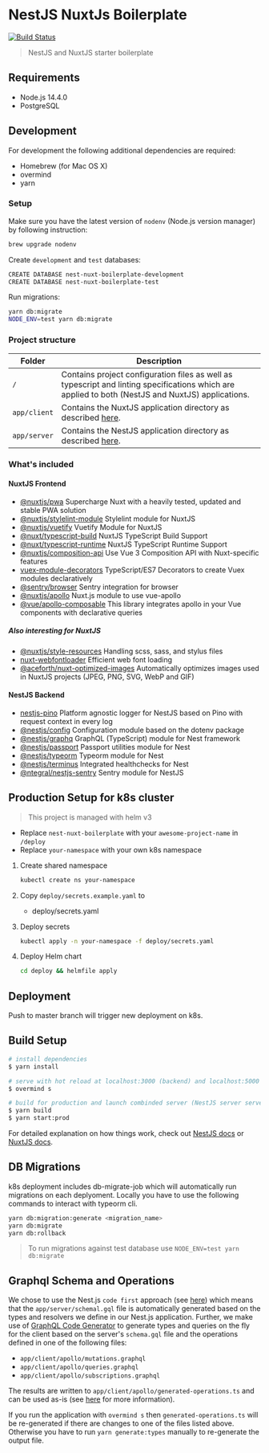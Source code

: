 # NestJS NuxtJs Boilerplate

[![Build Status](https://drone.zebbra.ch/api/badges/zebbra-repos/nestjs-nuxtjs-boilerplate/status.svg)](https://drone.zebbra.ch/zebbra-repos/nestjs-nuxtjs-boilerplate)

> NestJS and NuxtJS starter boilerplate

## Requirements

- Node.js 14.4.0
- PostgreSQL

## Development

For development the following additional dependencies are required:

- Homebrew (for Mac OS X)
- overmind
- yarn

### Setup

Make sure you have the latest version of `nodenv` (Node.js version manager) by following instruction:

```bash
brew upgrade nodenv
```

Create `development` and `test` databases:

```bash
CREATE DATABASE nest-nuxt-boilerplate-development
CREATE DATABASE nest-nuxt-boilerplate-test
```

Run migrations:

```bash
yarn db:migrate
NODE_ENV=test yarn db:migrate
```

### Project structure

| Folder       | Description                                                                                                                                       |
| ------------ | ------------------------------------------------------------------------------------------------------------------------------------------------- |
| `/`          | Contains project configuration files as well as typescript and linting specifications which are applied to both (NestJS and NuxtJS) applications. |
| `app/client` | Contains the NuxtJS application directory as described [here](https://nuxtjs.org/guide/directory-structure).                                      |
| `app/server` | Contains the NestJS application directory as described [here](https://docs.nestjs.com/first-steps).                                               |

### What's included

#### NuxtJS Frontend

- [@nuxtjs/pwa](https://pwa.nuxtjs.org) Supercharge Nuxt with a heavily tested, updated and stable PWA solution
- [@nuxtjs/stylelint-module](https://github.com/nuxt-community/stylelint-module) Stylelint module for NuxtJS
- [@nuxtjs/vuetify](https://github.com/nuxt-community/vuetify-module) Vuetify Module for NuxtJS
- [@nuxt/typescript-build](https://typescript.nuxtjs.org/guide/setup.html#installation) NuxtJS TypeScript Build Support
- [@nuxt/typescript-runtime](https://typescript.nuxtjs.org/guide/runtime.html#installation) NuxtJS TypeScript Runtime Support
- [@nuxtjs/composition-api](https://composition-api.now.sh/) Use Vue 3 Composition API with Nuxt-specific features
- [vuex-module-decorators](https://github.com/championswimmer/vuex-module-decorators) TypeScript/ES7 Decorators to create Vuex modules declaratively
- [@sentry/browser](https://www.npmjs.com/package/@sentry/browser) Sentry integration for browser
- [@nuxtjs/apollo](https://github.com/nuxt-community/apollo-module) Nuxt.js module to use vue-apollo
- [@vue/apollo-composable](https://v4.apollo.vuejs.org/guide/) This library integrates apollo in your Vue components with declarative queries

##### Also interesting for NuxtJS

- [@nuxtjs/style-resources](https://github.com/nuxt-community/style-resources-module#readme) Handling scss, sass, and stylus files
- [nuxt-webfontloader](https://github.com/Developmint/nuxt-webfontloader#readme) Efficient web font loading
- [@aceforth/nuxt-optimized-images](https://aceforth.com/docs/nuxt-optimized-images/) Automatically optimizes images used in NuxtJS projects (JPEG, PNG, SVG, WebP and GIF)

#### NestJS Backend

- [nestjs-pino](https://github.com/iamolegga/nestjs-pino) Platform agnostic logger for NestJS based on Pino with request context in every log
- [@nestjs/config](https://github.com/nestjs/config) Configuration module based on the dotenv package
- [@nestjs/graphq](https://github.com/nestjs/graphql) GraphQL (TypeScript) module for Nest framework
- [@nestjs/passport](https://github.com/nestjs/passport) Passport utilities module for Nest
- [@nestjs/typeorm](https://github.com/nestjs/typeorm) Typeorm module for Nest
- [@nestjs/terminus](https://www.npmjs.com/package/@nestjs/terminus) Integrated healthchecks for Nest
- [@ntegral/nestjs-sentry](https://www.npmjs.com/package/@ntegral/nestjs-sentry) Sentry module for NestJS

## Production Setup for k8s cluster

> This project is managed with helm v3

- Replace `nest-nuxt-boilerplate` with your `awesome-project-name` in `/deploy`
- Replace `your-namespace` with your own k8s namespace

1. Create shared namespace

   ```bash
   kubectl create ns your-namespace
   ```

1. Copy `deploy/secrets.example.yaml` to

   - deploy/secrets.yaml

1. Deploy secrets

   ```bash
   kubectl apply -n your-namespace -f deploy/secrets.yaml
   ```

1. Deploy Helm chart

   ```bash
   cd deploy && helmfile apply
   ```

## Deployment

Push to master branch will trigger new deployment on k8s.

## Build Setup

```bash
# install dependencies
$ yarn install

# serve with hot reload at localhost:3000 (backend) and localhost:5000 (frontend)
$ overmind s

# build for production and launch combinded server (NestJS server serves NuxtJS frontend)
$ yarn build
$ yarn start:prod
```

For detailed explanation on how things work, check out [NestJS docs](https://docs.nestjs.com/) or [NuxtJS docs](https://nuxtjs.org).

## DB Migrations

k8s deployment includes db-migrate-job which will automatically run migrations on each deplyoment. Locally you have to use the following commands to interact with typeorm cli.

```bash
yarn db:migration:generate <migration_name>
yarn db:migrate
yarn db:rollback
```

> To run migrations against test database use `NODE_ENV=test yarn db:migrate`

## Graphql Schema and Operations

We chose to use the Nest.js `code first` approach (see [here](https://docs.nestjs.com/graphql/quick-start)) which means that the `app/server/schemal.gql` file is automatically generated based on the types and resolvers we define in our Nest.js application. Further, we make use of [GraphQL Code Generator](https://graphql-code-generator.com/) to generate types and queries on the fly for the client based on the server's `schema.gql` file and the operations defined in one of the following files:

- `app/client/apollo/mutations.graphql`
- `app/client/apollo/queries.graphql`
- `app/client/apollo/subscriptions.graphql`

The results are written to `app/client/apollo/generated-operations.ts` and can be used as-is (see [here](https://graphql-code-generator.com/docs/plugins/typescript-vue-apollo) for more information).

If you run the application with `overmind s` then `generated-operations.ts` will be re-generated if there are changes to one of the files listed above. Otherwise you have to run `yarn generate:types` manually to re-generate the output file.
